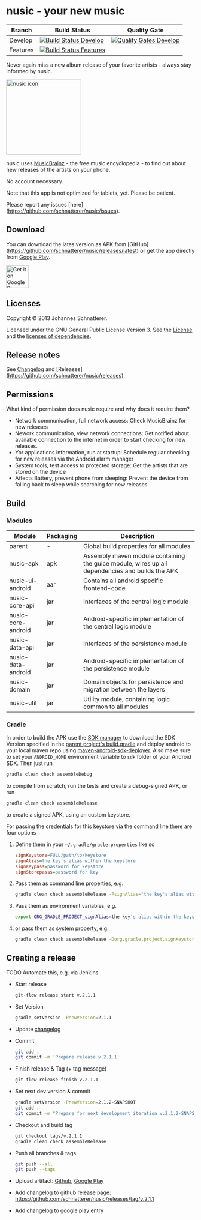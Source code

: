nusic - your new music
=====
| Branch        | Build Status  | Quality Gate |
| ------------- |-------------  | ------------ |
| Develop       | [![Build Status Develop](https://jenkins.schnatterer.info/job/nusic-develop/badge/icon)](https://jenkins.schnatterer.info/job/nusic-develop/)  |[![Quality Gates Develop](https://sonarqube.schnatterer.info/api/badges/gate?key=info.schnatterer.nusic:nusic-develop)](https://sonarqube.schnatterer.info/dashboard/index/279?did=1) |
| Features       | [![Build Status Features](https://jenkins.schnatterer.info/job/nusic-features/badge/icon)](https://jenkins.schnatterer.info/job/nusic-features/)  | |


Never again miss a new album release of your favorite artists - always stay informed by nusic.

<img alt="nusic icon" src="https://raw.githubusercontent.com/schnatterer/nusic/develop/resources/ic_launcher_highres.png" width="200" height="200" />


nusic uses [MusicBrainz](http://musicbrainz.org/) - the free music encyclopedia - to find out about new releases of the artists on your phone.

No account necessary.

Note that this app is not optimized for tablets, yet. Please be patient.

Please report any issues [here] (https://github.com/schnatterer/nusic/issues).

## Download
You can download the lates version as APK from [GitHub] (https://github.com/schnatterer/nusic/releases/latest) or get the app directly from [Google Play](https://play.google.com/store/apps/details?id=info.schnatterer.nusic).

<a href="https://play.google.com/store/apps/details?id=info.schnatterer.nusic"><img alt="Get it on Google Play" src="https://play.google.com/intl/en_us/badges/images/apps/en-play-badge.png" height="60"/></a>

## Licenses
Copyright © 2013 Johannes Schnatterer.

Licensed under the GNU General Public License Version 3.
See the [License](LICENSE.txt) and the [licenses of dependencies](NOTICE.md).

## Release notes
See [Changelog](CHANGELOG.md) and [Releases] (https://github.com/schnatterer/nusic/releases).

## Permissions
What kind of permission does nusic require and why does it require them?
- Network communication, full network access: Check MusicBrainz for new releases
- Nework communication, view network connections: Get notified about available connection to the internet in order to start checking for new releases.
- Yor applications information, run at startup: Schedule regular checking for new releases via the Android alarm manager
- System tools, test access to protected storage: Get the artists that are stored on the device
- Affects Battery, prevent phone from sleeping: Prevent the device from falling back to sleep while searching for new releases


## Build
### Modules
| Module             | Packaging      | Description   |
| -------------      | ------------- | ------------- |
| parent             | - | Global build properties for all modules |
| nusic-apk          | apk | Assembly maven module containing the guice module, wires up all dependencies and builds the APK |
| nusic-ui-android   | aar | Contains all android specific frontend-code |
| nusic-core-api     | jar | Interfaces of the central logic module |
| nusic-core-android | jar | Android-specific implementation of the central logic module |
| nusic-data-api     | jar | Interfaces of the persistence module |
| nusic-data-android | jar | Android-specific implementation of the persistence module |
| nusic-domain       | jar | Domain objects for persistence and migration between the layers |
| nusic-util         | jar | Utility module, containing logic common to all modules |

### Gradle
In order to build the APK use the [SDK manager](https://developer.android.com/tools/help/sdk-manager.html) to download the SDK Version specified in the [parent project's build.gradle](build.gradle) and deploy android to your local maven repo using [maven-android-sdk-deployer](https://github.com/mosabua/maven-android-sdk-deployer). Also make sure to set your `ANDROID_HOME` environment variable to `sdk` folder of your Android SDK.
Then just run  
```sh
gradle clean check assembleDebug
```
to compile from scratch, run the tests and create a debug-signed APK, or run  

```sh
gradle clean check assembleRelease
```
to create a signed APK, using an custom keystore.  

For passing the credentials for this keystore via the command line there are four options  

1. Define them in your `~/.gradle/gradle.properties` like so  

   ```ini
   signKeystore=FULL/path/to/keystore
   signAlias=the key's alias within the keystore
   signKeypass=password for keystore
   signStorepasss=password for key
   ```
2. Pass them as command line properties, e.g.  

   ```sh
   gradle clean check assembleRelease -PsignAlias="the key's alias within the keystore"
   ```  
3. Pass them as environment variables, e.g.  

   ```sh
   export ORG_GRADLE_PROJECT_signAlias=the key's alias within the keystore
   ```
4. or pass them as system property, e.g.

   ```sh
   gradle clean check assembleRelease -Dorg.gradle.project.signKeystore=signAlias="the key's alias within the keystore"
   ```


## Creating a release
TODO Automate this, e.g. via Jenkins

- Start release  

   ```sh
   git-flow release start v.2.1.1
   ```
- Set Version  

   ```sh
   gradle setVersion -PnewVersion=2.1.1
   ```
- Update [changelog](CHANGELOG.md)
- Commit  

    ```sh
    git add .
    git commit -m 'Prepare release v.2.1.1'
    ```
- Finish release & Tag (+ tag message)

   ```sh
   git-flow release finish v.2.1.1
   ```
- Set next dev version & commit

    ```sh
    gradle setVersion -PnewVersion=2.1.2-SNAPSHOT
    git add .
    git commit -m "Prepare for next development iteration v.2.1.2-SNAPSHOT"
    ```
- Checkout and build tag

    ```sh
    git checkout tags/v.2.1.1
    gradle clean check assembleRelease
    ```
- Push all branches & tags

    ```sh
    git push --all
    git push --tags
    ```
- Upload artifact: [Github](https://github.com/schnatterer/nusic/releases), [Google Play](https://play.google.com/apps/publish/)
- Add changelog to github release page: https://github.com/schnatterer/nusic/releases/tag/v.2.1.1
- Add changelog to google play entry
